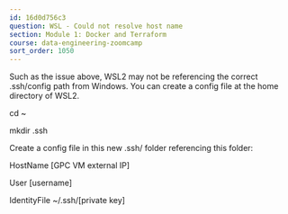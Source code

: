 ```yaml
---
id: 16d0d756c3
question: WSL - Could not resolve host name
section: Module 1: Docker and Terraform
course: data-engineering-zoomcamp
sort_order: 1050
---
```


Such as the issue above, WSL2 may not be referencing the correct .ssh/config path from Windows. You can create a config file at the home directory of WSL2.

cd ~

mkdir .ssh

Create a config file in this new .ssh/ folder referencing this folder:

HostName [GPC VM external IP]

User [username]

IdentityFile ~/.ssh/[private key]


